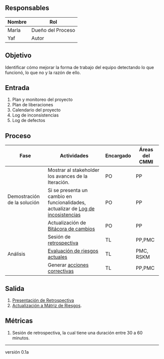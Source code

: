 ## Responsables
| Nombre    | Rol               | 
| --------- | ----------------- | 
| Marla     | Dueño del Proceso | 
| Yaf | Autor |


## Objetivo
Identificar cómo mejorar la forma de trabajo del equipo detectando lo que funcionó, lo que no y la razón de ello.


## Entrada 
1. Plan y monitoreo del proyecto
2. Plan de liberaciones
3. Calendario del proyecto
4. Log de inconsistencias
5. Log de defectos

## Proceso
<table>
  <thead>
    <tr>
      <th>Fase</th>
      <th>Actividades</th>
      <th>Encargado</th>
      <th>Áreas del CMMI</th>
    </tr>
  </thead>
  <tbody>
    <tr>
      <td rowspan="3">Demostración de la solución</td>
        <td>Mostrar al stakeholder los avances de la Iteración.</td>
        <td>PO</td>
        <td>PP</td>
    </tr>
    <tr>
        <td>Si se presenta un cambio en funcionalidades, actualizar de <a href="https://docs.google.com/spreadsheets/d/1ET7v_fy04gPcxORL2C1uxDs2cp5DPIkXzZAsQrKJTUo/edit?usp=sharing">Log de incosistencias</a></td>
        <td>PO</td>
        <td>PP</td>
     </tr>
     <tr>
        <td>Actualización de <a href="https://docs.google.com/spreadsheets/d/1ET7v_fy04gPcxORL2C1uxDs2cp5DPIkXzZAsQrKJTUo/edit?usp=sharing">Bitácora de cambios</a></td>
        <td>PO</td>
        <td>PP</td>
     </tr>
     <tr>
         <td rowspan="3">Análisis</td>
         <td>
             Sesión de <a href="https://docs.google.com/presentation/d/12MnN0y6ZLH3cZj34giITkOceMhmeGRBj/edit#slide=id.p6">retrospectiva</a></td>
         <td>TL</td>
      <td>PP,PMC</td>
    </tr>
    <tr>
        <td><a href="https://github.com/novaDepto/Nova/wiki/Proceso-de-monitoreo-de-riesgos">Evaluación de riesgos actuales</a></td>
         <td>TL</td>
      <td>PMC, RSKM</td>
    </tr>
    <tr>
        <td>Generar <a href="https://github.com/novaDepto/Nova/wiki/Proceso-de-medidas-correctivas">acciones correctivas</a></td>
         <td>TL</td>
      <td>PP,PMC</td>
    </tr>
  </tbody>
</table>

## Salida
1. [Presentación  de Retrospectiva](https://docs.google.com/presentation/d/12MnN0y6ZLH3cZj34giITkOceMhmeGRBj/edit#slide=id.p6)
3. [Actualización a Mátriz de Riesgos](https://docs.google.com/spreadsheets/d/18VTmqZFssfmSA94mQ-7-Vk1mXdO4NWjvTCE1Hzx7w4g/edit?usp=sharing). 


## Métricas
1. Sesión de retrospectiva, la cual tiene una duración entre 30 a 60 minutos.

***
versión 0.1a